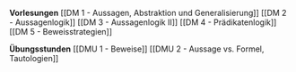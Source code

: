 **Vorlesungen**
[[DM 1 - Aussagen, Abstraktion und Generalisierung]]
[[DM 2 - Aussagenlogik]]
[[DM 3 - Aussagenlogik II]]
[[DM 4 - Prädikatenlogik]]
[[DM 5 - Beweisstrategien]]

**Übungsstunden**
[[DMU 1 - Beweise]]
[[DMU 2 - Aussage vs. Formel, Tautologien]]